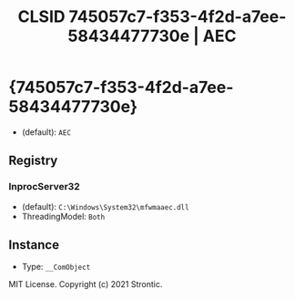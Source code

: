 ﻿---
title: "CLSID 745057c7-f353-4f2d-a7ee-58434477730e | AEC"
excerpt: What is COM-Object CLSID 745057c7-f353-4f2d-a7ee-58434477730e?
---

# {745057c7-f353-4f2d-a7ee-58434477730e}

* (default): `AEC`

## Registry


### InprocServer32

* (default): `C:\Windows\System32\mfwmaaec.dll`
* ThreadingModel: `Both`

## Instance

* Type: `__ComObject`

MIT License. Copyright (c) 2021 Strontic.


